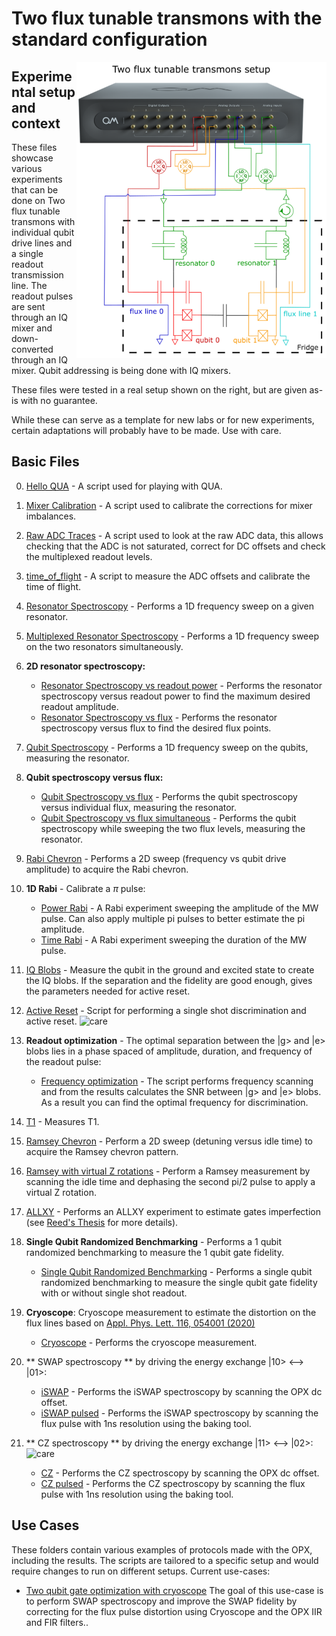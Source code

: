 # Two flux tunable transmons with the standard configuration

<img align="right" src="Two Flux Tunable Transmon Setup.PNG" alt="drawing" width="400"/>

## Experimental setup and context

These files showcase various experiments that can be done on Two flux tunable transmons with individual qubit drive lines 
and a single readout transmission line.
The readout pulses are sent through an IQ mixer and down-converted through an IQ mixer. 
Qubit addressing is being done with IQ mixers.

These files were tested in a real setup shown on the right, but are given as-is with no guarantee.

While these can serve as a template for new labs or for new experiments, certain adaptations will probably have to be made.
Use with care.

## Basic Files
0. [Hello QUA](00_hello_qua.py) - A script used for playing with QUA.
1. [Mixer Calibration](01_manual_mixer_calibration.py) - A script used to calibrate the corrections for mixer imbalances.
2. [Raw ADC Traces](02_raw_adc_traces.py) - A script used to look at the raw ADC data, this allows checking that the ADC 
is not saturated, correct for DC offsets and check the multiplexed readout levels.
3. [time_of_flight](03_time_of_flight.py) - A script to measure the ADC offsets and calibrate the time of flight.
4. [Resonator Spectroscopy](04_resonator_spectroscopy_single.py) - Performs a 1D frequency sweep on a given resonator.
5. [Multiplexed Resonator Spectroscopy](05_resonator_spectroscopy_multiplexed.py) - Performs a 1D frequency sweep on the two resonators simultaneously.
6. **2D resonator spectroscopy:**
    * [Resonator Spectroscopy vs readout power](06_resonator_spectroscopy_vs_amplitude.py) - Performs the resonator spectroscopy versus readout power to find the maximum desired readout amplitude.
    * [Resonator Spectroscopy vs flux](06_resonator_spectroscopy_vs_flux.py) - Performs the resonator spectroscopy versus flux to find the desired flux points.
7. [Qubit Spectroscopy](07_qubit_spectroscopy.py) - Performs a 1D frequency sweep on the qubits, measuring the resonator.
8. **Qubit spectroscopy versus flux:**
    * [Qubit Spectroscopy vs flux](08_qubit_spectroscopy_vs_flux.py) - Performs the qubit spectroscopy versus individual flux, measuring the resonator.
    * [Qubit Spectroscopy vs flux simultaneous](08_qubit_spectroscopy_vs_flux_simultaneous.py) - Performs the qubit spectroscopy while sweeping the two flux levels, measuring the resonator.
9. [Rabi Chevron](09_rabi_chevron.py) - Performs a 2D sweep (frequency vs qubit drive amplitude) to acquire the Rabi chevron.
10. **1D Rabi** - Calibrate a $\pi$ pulse:
    * [Power Rabi](10_power_rabi.py) - A Rabi experiment sweeping the amplitude of the MW pulse. Can also apply multiple pi pulses to better estimate the pi amplitude.
    * [Time Rabi](10_time_rabi.py) - A Rabi experiment sweeping the duration of the MW pulse.
11. [IQ Blobs](11_IQ_blobs.py) - Measure the qubit in the ground and excited state to create the IQ blobs. If the separation
and the fidelity are good enough, gives the parameters needed for active reset.
12. [Active Reset](12_IQ_blobs_active_reset.py) - Script for performing a single shot discrimination and active reset. ![care](https://img.shields.io/badge/to_be_tested_on_a_real_device-use_with_care-red)
13. **Readout optimization** - The optimal separation between the |g> and |e> blobs lies in a phase spaced of amplitude, duration, and frequency of the readout pulse:
    * [Frequency optimization](13_readout_frequency_optimization.py) - The script performs frequency scanning and from the results calculates the SNR between |g> and |e> blobs. As a result you can find the optimal frequency for discrimination.
14. [T1](14_T1.py) - Measures T1.
15. [Ramsey Chevron](15_ramsey_chevron.py) - Perform a 2D sweep (detuning versus idle time) to acquire the Ramsey chevron pattern.
16. [Ramsey with virtual Z rotations](16_Ramsey.py) - Perform a Ramsey measurement by scanning the idle time and dephasing the second pi/2 pulse to apply a virtual Z rotation.
17. [ALLXY](17_allxy.py) - Performs an ALLXY experiment to estimate gates imperfection
(see [Reed's Thesis](https://rsl.yale.edu/sites/default/files/files/RSL_Theses/reed.pdf) for more details).
18. **Single Qubit Randomized Benchmarking** - Performs a 1 qubit randomized benchmarking to measure the 1 qubit gate
fidelity.
    * [Single Qubit Randomized Benchmarking](18_single_qubit_RB.py) - Performs a single qubit randomized benchmarking to measure the single qubit gate fidelity with or without single shot readout.
19. **Cryoscope**: Cryoscope measurement to estimate the distortion on the flux lines based on [Appl. Phys. Lett. 116, 054001 (2020)](https://pubs.aip.org/aip/apl/article/116/5/054001/38884/Time-domain-characterization-and-correction-of-on)
    * [Cryoscope](19_cryoscope.py) - Performs the cryoscope measurement.
20. ** SWAP spectroscopy ** by driving the energy exchange |10> <--> |01>:
    * [iSWAP](20_iSWAP.py) - Performs the iSWAP spectroscopy by scanning the OPX dc offset.
    * [iSWAP pulsed](20_iSWAP_pulsed.py) - Performs the iSWAP spectroscopy by scanning the flux pulse with 1ns resolution using the baking tool.



21. ** CZ spectroscopy ** by driving the energy exchange |11> <--> |02>: ![care](https://img.shields.io/badge/to_be_tested_on_a_real_device-use_with_care-red)
    * [CZ](21_CZ.py) - Performs the CZ spectroscopy by scanning the OPX dc offset.
    * [CZ pulsed](21_CZ_pulsed.py) - Performs the CZ spectroscopy by scanning the flux pulse with 1ns resolution using the baking tool.
    

## Use Cases

These folders contain various examples of protocols made with the OPX, including the results. The scripts are tailored to
a specific setup and would require changes to run on different setups. Current use-cases:

* [Two qubit gate optimization with cryoscope](./Use%20Case%201%20-%20Two%20qubit%20gate%20optimization%20with%20cryoscope)
The goal of this use-case is to perform SWAP spectroscopy and improve the SWAP fidelity by correcting for the flux pulse 
distortion using Cryoscope and the OPX IIR and FIR filters..

